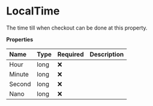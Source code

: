# LocalTime

The time till when checkout can be done at this property.

**Properties**

| Name   | Type | Required | Description |
| :----- | :--- | :------- | :---------- |
| Hour   | long | ❌       |             |
| Minute | long | ❌       |             |
| Second | long | ❌       |             |
| Nano   | long | ❌       |             |

<!-- This file was generated by liblab | https://liblab.com/ -->
